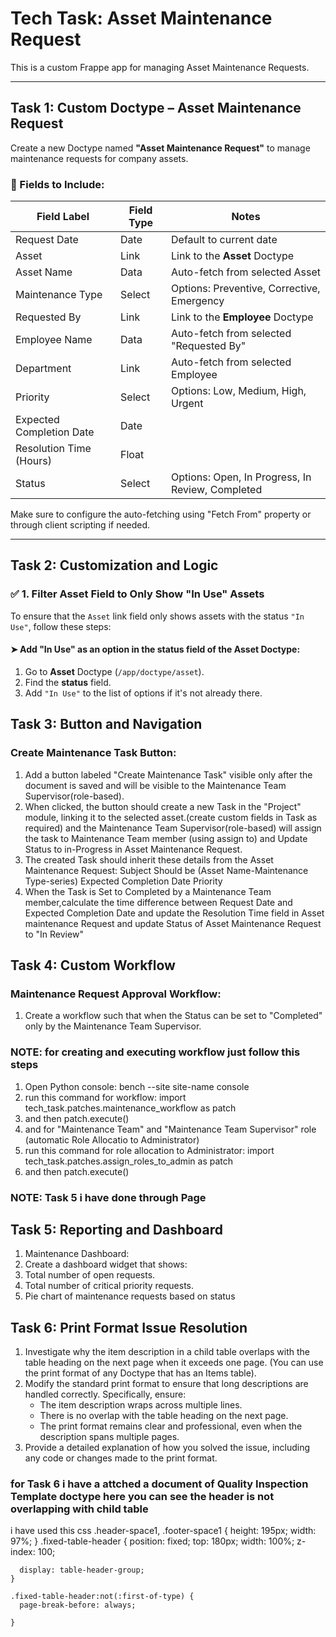 # Tech Task: Asset Maintenance Request

This is a custom Frappe app for managing Asset Maintenance Requests.

---

## Task 1: Custom Doctype – Asset Maintenance Request

Create a new Doctype named **"Asset Maintenance Request"** to manage maintenance requests for company assets.

### 🔧 Fields to Include:

| Field Label                | Field Type  | Notes                                                                 |
|---------------------------|-------------|-----------------------------------------------------------------------|
| Request Date              | Date        | Default to current date                                              |
| Asset                     | Link        | Link to the **Asset** Doctype                                        |
| Asset Name                | Data        | Auto-fetch from selected Asset                                       |
| Maintenance Type          | Select      | Options: Preventive, Corrective, Emergency                           |
| Requested By              | Link        | Link to the **Employee** Doctype                                     |
| Employee Name             | Data        | Auto-fetch from selected "Requested By"                              |
| Department                | Link        | Auto-fetch from selected Employee                                    |
| Priority                  | Select      | Options: Low, Medium, High, Urgent                                   |
| Expected Completion Date  | Date        |                                                                       |
| Resolution Time (Hours)   | Float       |                                                                       |
| Status                    | Select      | Options: Open, In Progress, In Review, Completed                     |

Make sure to configure the auto-fetching using "Fetch From" property or through client scripting if needed.

---

## Task 2: Customization and Logic

### ✅ 1. Filter Asset Field to Only Show "In Use" Assets
To ensure that the `Asset` link field only shows assets with the status `"In Use"`, follow these steps:

#### ➤ Add "In Use" as an option in the **status** field of the **Asset** Doctype:
1. Go to **Asset** Doctype (`/app/doctype/asset`).
2. Find the **status** field.
3. Add `"In Use"` to the list of options if it's not already there.


## Task 3: Button and Navigation
### Create Maintenance Task Button:
1. Add a button labeled "Create Maintenance Task" visible only after the document is saved and will be visible to the Maintenance Team Supervisor(role-based).
2. When clicked, the button should create a new Task in the "Project" module, linking it to the selected asset.(create custom fields in Task as required) and the Maintenance Team Supervisor(role-based) will assign the task to Maintenance Team member (using assign to) and Update Status to in-Progress in Asset Maintenance Request.
3. The created Task should inherit these details from the Asset Maintenance Request:
   Subject Should be (Asset Name-Maintenance Type-series)
   Expected Completion Date
   Priority
4. When the Task is Set to Completed by a Maintenance Team member,calculate the time difference between Request Date and Expected Completion Date and update the  Resolution Time field in Asset maintenance Request and update Status of Asset Maintenance Request to "In Review"


## Task 4: Custom Workflow
### Maintenance Request Approval Workflow:
1. Create a workflow such that when the Status  can be set to "Completed" only by the Maintenance Team Supervisor.
### NOTE: for creating and executing workflow just follow this steps
1. Open Python console: bench --site site-name console
2. run this command for workflow: import tech_task.patches.maintenance_workflow as patch
3. and then patch.execute()
4. and for "Maintenance Team" and "Maintenance Team Supervisor" role (automatic Role Allocatio to Administrator)
5. run this command for role allocation to Administrator: import tech_task.patches.assign_roles_to_admin as patch
6. and then patch.execute()

### NOTE: Task 5 i have done through Page

## Task 5: Reporting and Dashboard
1. Maintenance Dashboard:
2. Create a dashboard widget that shows:
3. Total number of open requests.
4. Total number of critical priority requests.
5. Pie chart of maintenance requests based on status


## Task 6: Print Format Issue Resolution
1.  Investigate why the item description in a child table overlaps with the table heading on the next page when it exceeds one page. (You can use the print format of any Doctype that has an Items table).  
2. Modify the standard print format to ensure that long descriptions are handled correctly. Specifically, ensure:  
   - The item description wraps across multiple lines.  
   - There is no overlap with the table heading on the next page.  
   - The print format remains clear and professional, even when the description spans multiple pages.  
3. Provide a detailed explanation of how you solved the issue, including any code or changes made to the print format. 



### for Task 6 i have a attched a document of Quality Inspection Template doctype here you can see the header is not overlapping with child table
i have used this css
.header-space1, .footer-space1 {
    height: 195px;
    width: 97%;
  }
.fixed-table-header {
      position: fixed;
      top: 180px;
      width: 100%;
      z-index: 100;
     
      display: table-header-group;
    }

    .fixed-table-header:not(:first-of-type) {
      page-break-before: always;
      
    }


